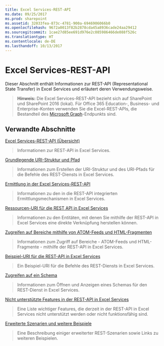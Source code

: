 ```yaml
---
title: Excel Services-REST-API
ms.date: 09/25/2017
ms.prod: sharepoint
ms.assetid: 32033fea-873c-4781-900a-6946906066b0
ms.openlocfilehash: 9672a0013f82b2878cda45a8936cade24aa29412
ms.sourcegitcommit: 1cae27d85ee691d976e2c085986466de088f526c
ms.translationtype: HT
ms.contentlocale: de-DE
ms.lasthandoff: 10/13/2017
---
```

# <a name="excel-services-rest-api"></a>Excel Services-REST-API

Dieser Abschnitt enthält Informationen zur REST-API (Representational State Transfer) in Excel Services und erläutert deren Verwendungsweise.
  
    
    


> **Hinweis:** Die Excel Services-REST-API bezieht sich auf SharePoint und SharePoint 2016 (lokal). Für Office 365 Education-, Business- und Enterprise-Konten verwenden Sie die Excel-REST-APIs, die Bestandteil des [Microsoft Graph](http://graph.microsoft.io/en-us/docs/api-reference/v1.0/resources/excel
> )-Endpunkts sind.
  
    
    


## <a name="related-sections"></a>Verwandte Abschnitte


 [Excel Services-REST-API (Übersicht)](excel-services-rest-api-overview.md)
  
    
    
> Informationen zur REST-API in Excel Services.
    
  
 [Grundlegende URI-Struktur und Pfad](basic-uri-structure-and-path.md)
  
    
    
> Informationen zum Erstellen der URI-Struktur und des URI-Pfads für die Befehle des REST-Diensts in Excel Services.
    
  
 [Ermittlung in der Excel Services-REST-API](discovery-in-excel-services-rest-api.md)
  
    
    
> Informationen zu den in die REST-API integrierten Ermittlungsmechanismen in Excel Services.
    
  
 [Ressourcen-URI für die REST API in Excel Services](resources-uri-for-excel-services-rest-api.md)
  
    
    
> Informationen zu den Entitäten, mit denen Sie mithilfe der REST-API in Excel Services eine direkte Verknüpfung herstellen können.
    
  
 [Zugreifen auf Bereiche mithilfe von ATOM-Feeds und HTML-Fragmenten](getting-ranges-using-atom-feed-and-html-fragment.md)
  
    
    
> Informationen zum Zugriff auf Bereiche - ATOM-Feeds und HTML-Fragmente - mithilfe der REST-API in Excel Services.
    
  
 [Beispiel-URI für die REST-API in Excel Services](sample-uri-for-excel-services-rest-api.md)
  
    
    
> Ein Beispiel-URI für die Befehle des REST-Diensts in Excel Services.
    
  
 [Zugreifen auf ein Schema](accessing-a-schema.md)
  
    
    
> Informationen zum Öffnen und Anzeigen eines Schemas für den REST-Dienst in Excel Services.
    
  
 [Nicht unterstützte Features in der REST-API in Excel Services](unsupported-features-in-excel-services-rest-api.md)
  
    
    
> Eine Liste wichtiger Features, die derzeit in der REST-API in Excel Services nicht unterstützt werden oder nicht funktionsfähig sind.
    
  
 [Erweiterte Szenarien und weitere Beispiele](advanced-scenarios-and-additional-samples.md)
  
    
    
> Eine Beschreibung einiger erweiterter REST-Szenarien sowie Links zu weiteren Beispielen.
    
  

